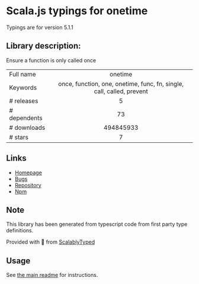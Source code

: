 
# Scala.js typings for onetime

Typings are for version 5.1.1

## Library description:
Ensure a function is only called once

|                    |                 |
| ------------------ | :-------------: |
| Full name          | onetime |
| Keywords           | once, function, one, onetime, func, fn, single, call, called, prevent |
| # releases         | 5 |
| # dependents       | 73 |
| # downloads        | 494845933 |
| # stars            | 7 |

## Links
- [Homepage](https://github.com/sindresorhus/onetime#readme)
- [Bugs](https://github.com/sindresorhus/onetime/issues)
- [Repository](https://github.com/sindresorhus/onetime)
- [Npm](https://www.npmjs.com/package/onetime)
    


## Note
This library has been generated from typescript code from first party type definitions.

Provided with :purple_heart: from [ScalablyTyped](https://github.com/oyvindberg/ScalablyTyped)

## Usage
See [the main readme](../../readme.md) for instructions.


